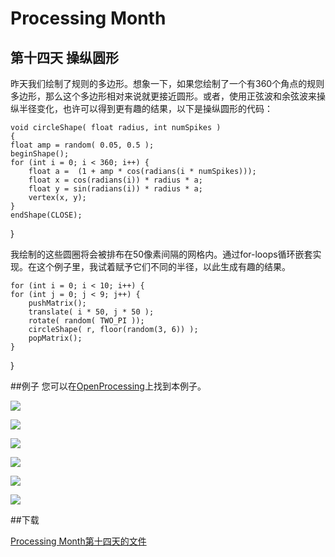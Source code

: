 Processing Month
=====
第十四天 **操纵圆形**
----

昨天我们绘制了规则的多边形。想象一下，如果您绘制了一个有360个角点的规则多边形，那么这个多边形相对来说就更接近圆形。或者，使用正弦波和余弦波来操纵半径变化，也许可以得到更有趣的结果，以下是操纵圆形的代码：

	void circleShape( float radius, int numSpikes )
	{
    float amp = random( 0.05, 0.5 );
    beginShape();
    for (int i = 0; i < 360; i++) {
        float a =  (1 + amp * cos(radians(i * numSpikes)));
        float x = cos(radians(i)) * radius * a;
        float y = sin(radians(i)) * radius * a;
        vertex(x, y);
    }
    endShape(CLOSE);
}

我绘制的这些圆圈将会被排布在50像素间隔的网格内。通过for-loops循环嵌套实现。在这个例子里，我试着赋予它们不同的半径，以此生成有趣的结果。

	for (int i = 0; i < 10; i++) {
    for (int j = 0; j < 9; j++) {
        pushMatrix();
        translate( i * 50, j * 50 );
        rotate( random( TWO_PI ));
        circleShape( r, floor(random(3, 6)) );
        popMatrix();    
    }
}

##例子
您可以在[OpenProcessing](http://openprocessing.org/visuals/?visualID=28764)上找到本例子。

![](http://img.vormplus.be/blog/manipulated-circles-10.png)

![](http://img.vormplus.be/blog/manipulated-circles-20.png)

![](http://img.vormplus.be/blog/manipulated-circles-30.png)

![](http://img.vormplus.be/blog/manipulated-circles-50.png)

![](http://img.vormplus.be/blog/manipulated-circles-60.png)

![](http://img.vormplus.be/blog/manipulated-circles-100.png)

##下载

[Processing Month第十四天的文件](http://img.vormplus.be/downloads/processing_month_day_014.zip)